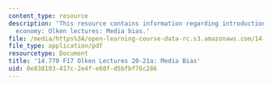 ```yaml
---
content_type: resource
description: 'This resource contains information regarding introduction to political
  economy: Olken lectures: Media bias.'
file: /media/https%3A/open-learning-course-data-rc.s3.amazonaws.com/14-770-introduction-to-political-economy-fall-2017/0e838103417c2e4fe60fd5bfbf76c286_MIT14_770F17_lec20_21a.pdf
file_type: application/pdf
resourcetype: Document
title: '14.770 F17 Olken Lectures 20-21a: Media Bias'
uid: 0e838103-417c-2e4f-e60f-d5bfbf76c286
---
```

